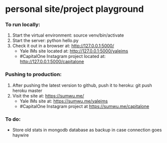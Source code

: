 personal site/project playground
====================

### To run locally:
1. Start the virtual environment: source venv/bin/activate
2. Start the server: python hello.py
3. Check it out in a browser at: http://127.0.0.1:5000/
	- Yale IMs site located at: http://127.0.0.1:5000/yaleims
	- #CapitalOne Instagram project located at: http://127.0.0.1:5000/capitalone

### Pushing to production:
1. After pushing the latest version to github, push it to heroku: git push heroku master
2. Visit the site at: https://sumwu.me/
	- Yale IMs site at: https://sumwu.me/yaleims
	- #CapitalOne Instagram project at https://sumwu.me/capitalone

### To do:
* Store old stats in mongodb database as backup in case connection goes haywire
